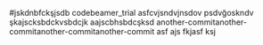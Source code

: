 #jskdnbfckşjsdb codebeamer_trial
asfcvjsndvjnsdov
psdvğoskndv
şkajscksbdckvsbdcjk
aajscbhsbdcşksd 
another-commitanother-commitanother-commitanother-commit
asf ajs fkjasf ksj
